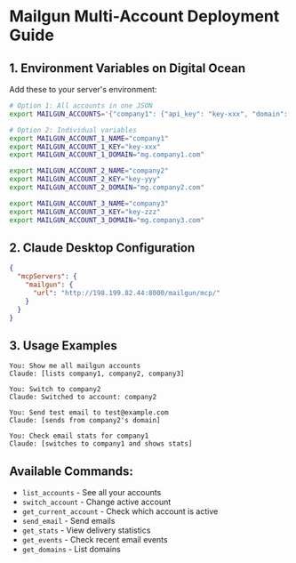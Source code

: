 # Mailgun Multi-Account Deployment Guide

## 1. Environment Variables on Digital Ocean

Add these to your server's environment:

```bash
# Option 1: All accounts in one JSON
export MAILGUN_ACCOUNTS='{"company1": {"api_key": "key-xxx", "domain": "mg.company1.com"}, "company2": {"api_key": "key-yyy", "domain": "mg.company2.com"}, "company3": {"api_key": "key-zzz", "domain": "mg.company3.com"}}'

# Option 2: Individual variables
export MAILGUN_ACCOUNT_1_NAME="company1"
export MAILGUN_ACCOUNT_1_KEY="key-xxx"
export MAILGUN_ACCOUNT_1_DOMAIN="mg.company1.com"

export MAILGUN_ACCOUNT_2_NAME="company2"
export MAILGUN_ACCOUNT_2_KEY="key-yyy"
export MAILGUN_ACCOUNT_2_DOMAIN="mg.company2.com"

export MAILGUN_ACCOUNT_3_NAME="company3"
export MAILGUN_ACCOUNT_3_KEY="key-zzz"
export MAILGUN_ACCOUNT_3_DOMAIN="mg.company3.com"
```

## 2. Claude Desktop Configuration

```json
{
  "mcpServers": {
    "mailgun": {
      "url": "http://198.199.82.44:8000/mailgun/mcp/"
    }
  }
}
```

## 3. Usage Examples

```
You: Show me all mailgun accounts
Claude: [lists company1, company2, company3]

You: Switch to company2
Claude: Switched to account: company2

You: Send test email to test@example.com
Claude: [sends from company2's domain]

You: Check email stats for company1
Claude: [switches to company1 and shows stats]
```

## Available Commands:
- `list_accounts` - See all your accounts
- `switch_account` - Change active account
- `get_current_account` - Check which account is active
- `send_email` - Send emails
- `get_stats` - View delivery statistics
- `get_events` - Check recent email events
- `get_domains` - List domains